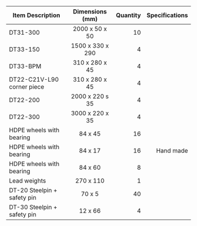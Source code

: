 | Item Description        | Dimensions (mm)           | Quantity  |      Specifications  |
| ------------- |:-------------:| -----:|-----:|
| DT31-300      | 2000 x 50 x 50 | 10 ||
| DT33-150      | 1500 x 330 x 290      |   4 ||
| DT33-BPM | 310 x 280 x 45      |    4 ||
| DT22-C21V-L90 corner piece      | 310 x 280 x 45 | 4 ||
| DT22-200      | 2000 x 220 s 35      |   4 ||
| DT22-300 | 3000 x 220 x 35      |    4 ||
| HDPE wheels with bearing     | 84 x 45 | 16 ||
| HDPE wheels with bearing      | 84 x 17      |   16 |  Hand made ||
| HDPE wheels with bearing | 84 x 60      |    8 ||
| Lead weights      | 270 x 110 | 1 ||
| DT-20 Steelpin + safety pin      | 70 x 5      |   40 ||
| DT-30 Steelpin + safety pin | 12 x 66     |    4 ||
